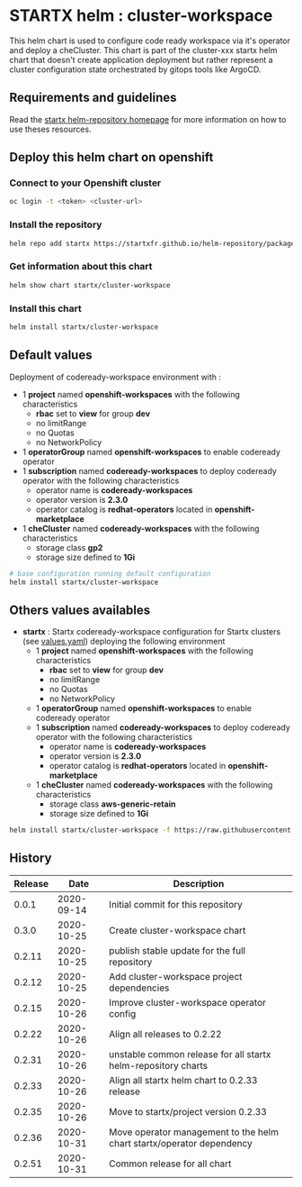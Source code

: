 # STARTX helm : cluster-workspace

This helm chart is used to configure code ready workspace via it's operator and deploy a cheCluster.
This chart is part of the cluster-xxx startx helm chart that doesn't create application deployment but rather represent a cluster configuration
state orchestrated by gitops tools like ArgoCD.

## Requirements and guidelines

Read the [startx helm-repository homepage](https://startxfr.github.io/helm-repository) for
more information on how to use theses resources.

## Deploy this helm chart on openshift

### Connect to your Openshift cluster

```bash
oc login -t <token> <cluster-url>
```

### Install the repository

```bash
helm repo add startx https://startxfr.github.io/helm-repository/packages/
```

### Get information about this chart

```bash
helm show chart startx/cluster-workspace
```

### Install this chart

```bash
helm install startx/cluster-workspace
```

## Default values

Deployment of codeready-workspace environment with :

- 1 **project** named **openshift-workspaces** with the following characteristics
  - **rbac** set to **view** for group **dev**
  - no limitRange
  - no Quotas
  - no NetworkPolicy
- 1 **operatorGroup** named **openshift-workspaces** to enable codeready operator
- 1 **subscription** named **codeready-workspaces** to deploy codeready operator with the following characteristics
  - operator name is **codeready-workspaces**
  - operator version is **2.3.0**
  - operator catalog is **redhat-operators** located in **openshift-marketplace**
- 1 **cheCluster** named **codeready-workspaces** with the following characteristics
  - storage class **gp2**
  - storage size defined to **1Gi**

```bash
# base configuration running default configuration
helm install startx/cluster-workspace
```

## Others values availables

- **startx** : Startx codeready-workspace configuration for Startx clusters (see [values.yaml](https://raw.githubusercontent.com/startxfr/helm-repository/master/charts/cluster-workspace/values-startx.yaml)) deploying the following environment
  - 1 **project** named **openshift-workspaces** with the following characteristics
    - **rbac** set to **view** for group **dev**
    - no limitRange
    - no Quotas
    - no NetworkPolicy
  - 1 **operatorGroup** named **openshift-workspaces** to enable codeready operator
  - 1 **subscription** named **codeready-workspaces** to deploy codeready operator with the following characteristics
    - operator name is **codeready-workspaces**
    - operator version is **2.3.0**
    - operator catalog is **redhat-operators** located in **openshift-marketplace**
  - 1 **cheCluster** named **codeready-workspaces** with the following characteristics
    - storage class **aws-generic-retain**
    - storage size defined to **1Gi**

```bash
helm install startx/cluster-workspace -f https://raw.githubusercontent.com/startxfr/helm-repository/master/charts/cluster-workspace/values-startx.yaml
```

## History

| Release | Date       | Description
| ------- | ---------- | -----------------------------------------------------
| 0.0.1   | 2020-09-14 | Initial commit for this repository
| 0.3.0   | 2020-10-25 | Create cluster-workspace chart
| 0.2.11  | 2020-10-25 | publish stable update for the full repository
| 0.2.12  | 2020-10-25 | Add cluster-workspace project dependencies
| 0.2.15  | 2020-10-26 | Improve cluster-workspace operator config
| 0.2.22  | 2020-10-26 | Align all releases to 0.2.22
| 0.2.31  | 2020-10-26 | unstable common release for all startx helm-repository charts
| 0.2.33  | 2020-10-26 | Align all startx helm chart to 0.2.33 release
| 0.2.35  | 2020-10-26 | Move to startx/project version 0.2.33
| 0.2.36  | 2020-10-31 | Move operator management to the helm chart startx/operator dependency
| 0.2.51  | 2020-10-31 | Common release for all chart
